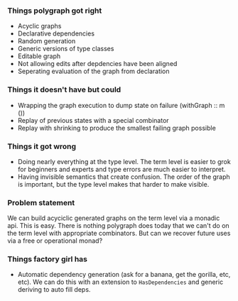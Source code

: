 ### Things polygraph got right
* Acyclic graphs
* Declarative dependencies
* Random generation
* Generic versions of type classes
* Editable graph
* Not allowing edits after depdencies have been aligned
* Seperating evaluation of the graph from declaration

### Things it doesn't have but could
* Wrapping the graph execution to dump state on failure (withGraph :: m ())
* Replay of previous states with a special combinator
* Replay with shrinking to produce the smallest failing graph possible

### Things it got wrong
* Doing nearly everything at the type level. The term level is easier to grok for beginners and experts and type errors are much easier to interpret.
* Having invisible semantics that create confusion. The order of the graph is important, but the type level makes that harder to make visible.

### Problem statement
We can build acyciclic generated graphs on the term level via a monadic api. This is easy. There is nothing polygraph does today that we can't do on the term level with appropriate combinators. But can we recover future uses via a free or operational monad?

### Things factory girl has
* Automatic dependency generation (ask for a banana, get the gorilla, etc, etc). We can do this with an extension to `HasDependencies` and generic deriving to auto fill deps.

